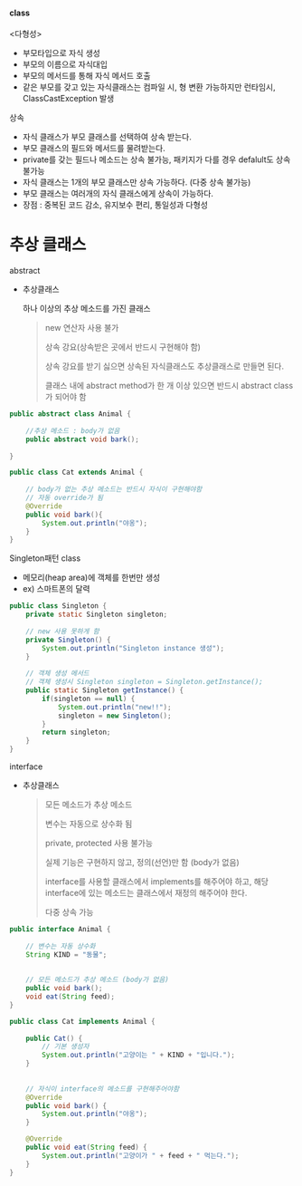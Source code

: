 #### class

<다형성>

- 부모타입으로 자식 생성
- 부모의 이름으로 자식대입
- 부모의 메서드를 통해 자식 메서드 호출
- 같은 부모를 갖고 있는 자식클래스는 컴파일 시, 형 변환 가능하지만 런타임시, ClassCastException 발생



상속

- 자식 클래스가 부모 클래스를 선택하여 상속 받는다.
- 부모 클래스의 필드와 메서드를 물려받는다.
- private를 갖는 필드나 메소드는 상속 불가능, 패키지가 다를 경우 defalult도 상속 불가능
- 자식 클래스는 1개의 부모 클래스만 상속 가능하다. (다중 상속 불가능)
- 부모 클래스는 여러개의 자식 클래스에게 상속이 가능하다.
- 장점 : 중복된 코드 감소, 유지보수 편리, 통일성과 다형성





# 추상 클래스

abstract

- 추상클래스

  하나 이상의 추상 메소드를 가진 클래스

  > new 연산자 사용 불가
  >
  > 상속 강요(상속받은 곳에서 반드시 구현해야 함)
  >
  > 상속 강요를 받기 싫으면 상속된 자식클래스도 추상클래스로 만들면 된다.
  >
  > 클래스 내에 abstract method가 한 개 이상 있으면 반드시 abstract class가 되어야 함

```java
public abstract class Animal {
    
    //추상 메소드 : body가 없음
    public abstract void bark();
    
}
```

```java
public class Cat extends Animal {
    
    // body가 없는 추상 메소드는 반드시 자식이 구현해야함
    // 자동 override가 됨
    @Override
    public void bark(){
        System.out.println("야옹");
    }
}
```



Singleton패턴 class

- 메모리(heap area)에 객체를 한번만 생성
- ex) 스마트폰의 달력

```java
public class Singleton { 
    private static Singleton singleton;
    
    // new 사용 못하게 함
    private Singleton() {
        System.out.println("Singleton instance 생성");
    }
    
    // 객체 생성 메서드
    // 객체 생성시 Singleton singleton = Singleton.getInstance();
    public static Singleton getInstance() {
        if(singleton == null) {
            System.out.println("new!!");
            singleton = new Singleton();
        }
        return singleton;
    }
}
```



interface

- 추상클래스

  > 모든 메소드가 추상 메소드
  >
  > 변수는 자동으로 상수화 됨
  >
  > private, protected 사용 불가능
  >
  > 실제 기능은 구현하지 않고, 정의(선언)만 함 (body가 없음)
  >
  > interface를 사용할 클래스에서 implements를 해주어야 하고, 해당 interface에 있는 메소드는 클래스에서 재정의 해주어야 한다.
  >
  > 다중 상속 가능

```java
public interface Animal {
    
    // 변수는 자동 상수화
    String KIND = "동물";
    
    
    // 모든 메소드가 추상 메소드 (body가 없음)
    public void bark();
    void eat(String feed);
}
```

```java
public class Cat implements Animal {
    
    public Cat() {
        // 기본 생성자
        System.out.println("고양이는 " + KIND + "입니다.");   
    }
    
    
    // 자식이 interface의 메소드를 구현해주어야함
    @Override
	public void bark() {
		System.out.println("야옹");
	}

	@Override
	public void eat(String feed) {
		System.out.println("고양이가 " + feed + " 먹는다.");
	}
}
```

